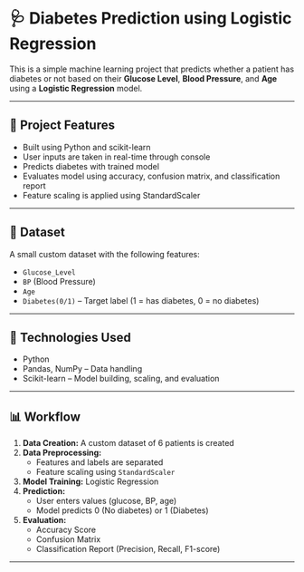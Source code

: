 
# 🩺 Diabetes Prediction using Logistic Regression

This is a simple machine learning project that predicts whether a patient has diabetes or not based on their **Glucose Level**, **Blood Pressure**, and **Age** using a **Logistic Regression** model.

---

## 📌 Project Features

- Built using Python and scikit-learn
- User inputs are taken in real-time through console
- Predicts diabetes with trained model
- Evaluates model using accuracy, confusion matrix, and classification report
- Feature scaling is applied using StandardScaler

---

## 💾 Dataset

A small custom dataset with the following features:
- `Glucose_Level`  
- `BP` (Blood Pressure)  
- `Age`  
- `Diabetes(0/1)` – Target label (1 = has diabetes, 0 = no diabetes)

---

## 🧠 Technologies Used

- Python  
- Pandas, NumPy – Data handling  
- Scikit-learn – Model building, scaling, and evaluation

---

## 📊 Workflow

1. **Data Creation:** A custom dataset of 6 patients is created  
2. **Data Preprocessing:**
   - Features and labels are separated
   - Feature scaling using `StandardScaler`
3. **Model Training:** Logistic Regression  
4. **Prediction:** 
   - User enters values (glucose, BP, age)
   - Model predicts 0 (No diabetes) or 1 (Diabetes)
5. **Evaluation:** 
   - Accuracy Score
   - Confusion Matrix
   - Classification Report (Precision, Recall, F1-score)

---
